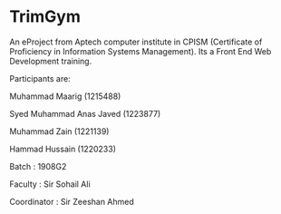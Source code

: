 # TrimGym
An eProject from Aptech computer institute in CPISM (Certificate of Proficiency in Information Systems Management). 
Its a Front End Web Development training.


Participants are:

Muhammad Maarig (1215488)

Syed Muhammad Anas Javed (1223877)

Muhammad Zain (1221139)

Hammad Hussain (1220233)


Batch : 1908G2

Faculty : Sir Sohail Ali

Coordinator : Sir Zeeshan Ahmed
